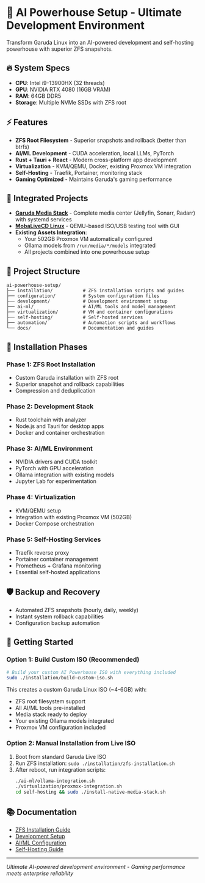 # 🚀 AI Powerhouse Setup - Ultimate Development Environment

Transform Garuda Linux into an AI-powered development and self-hosting powerhouse with superior ZFS snapshots.

## 🔥 System Specs
- **CPU**: Intel i9-13900HX (32 threads)
- **GPU**: NVIDIA RTX 4080 (16GB VRAM)
- **RAM**: 64GB DDR5
- **Storage**: Multiple NVMe SSDs with ZFS root

## ⚡ Features
- **ZFS Root Filesystem** - Superior snapshots and rollback (better than btrfs)
- **AI/ML Development** - CUDA acceleration, local LLMs, PyTorch
- **Rust + Tauri + React** - Modern cross-platform app development
- **Virtualization** - KVM/QEMU, Docker, existing Proxmox VM integration
- **Self-Hosting** - Traefik, Portainer, monitoring stack
- **Gaming Optimized** - Maintains Garuda's gaming performance

## 🎯 Integrated Projects
- **[Garuda Media Stack](https://github.com/wlfogle/garuda-media-stack)** - Complete media center (Jellyfin, Sonarr, Radarr) with systemd services
- **[MobaLiveCD Linux](https://github.com/wlfogle/mobalivecd-linux)** - QEMU-based ISO/USB testing tool with GUI
- **Existing Assets Integration**:
  - Your 502GB Proxmox VM automatically configured
  - Ollama models from `/run/media/*/models` integrated
  - All projects combined into one powerhouse setup

## 📁 Project Structure
```
ai-powerhouse-setup/
├── installation/           # ZFS installation scripts and guides
├── configuration/          # System configuration files
├── development/            # Development environment setup
├── ai-ml/                  # AI/ML tools and model management
├── virtualization/         # VM and container configurations  
├── self-hosting/           # Self-hosted services
├── automation/             # Automation scripts and workflows
└── docs/                   # Documentation and guides
```

## 🎯 Installation Phases

### Phase 1: ZFS Root Installation
- Custom Garuda installation with ZFS root
- Superior snapshot and rollback capabilities
- Compression and deduplication

### Phase 2: Development Stack
- Rust toolchain with analyzer
- Node.js and Tauri for desktop apps
- Docker and container orchestration

### Phase 3: AI/ML Environment
- NVIDIA drivers and CUDA toolkit
- PyTorch with GPU acceleration
- Ollama integration with existing models
- Jupyter Lab for experimentation

### Phase 4: Virtualization
- KVM/QEMU setup
- Integration with existing Proxmox VM (502GB)
- Docker Compose orchestration

### Phase 5: Self-Hosting Services
- Traefik reverse proxy
- Portainer container management
- Prometheus + Grafana monitoring
- Essential self-hosted applications

## 🛡️ Backup and Recovery
- Automated ZFS snapshots (hourly, daily, weekly)
- Instant system rollback capabilities
- Configuration backup automation

## 🚀 Getting Started

### Option 1: Build Custom ISO (Recommended)
```bash
# Build your custom AI Powerhouse ISO with everything included
sudo ./installation/build-custom-iso.sh
```
This creates a custom Garuda Linux ISO (~4-6GB) with:
- ZFS root filesystem support
- All AI/ML tools pre-installed
- Media stack ready to deploy
- Your existing Ollama models integrated
- Proxmox VM configuration included

### Option 2: Manual Installation from Live ISO
1. Boot from standard Garuda Live ISO
2. Run ZFS installation: `sudo ./installation/zfs-installation.sh`
3. After reboot, run integration scripts:
   ```bash
   ./ai-ml/ollama-integration.sh
   ./virtualization/proxmox-integration.sh
   cd self-hosting && sudo ./install-native-media-stack.sh
   ```

## 📚 Documentation
- [ZFS Installation Guide](docs/zfs-installation.md)
- [Development Setup](docs/development-setup.md)
- [AI/ML Configuration](docs/ai-ml-setup.md)
- [Self-Hosting Guide](docs/self-hosting.md)

---
*Ultimate AI-powered development environment - Gaming performance meets enterprise reliability*